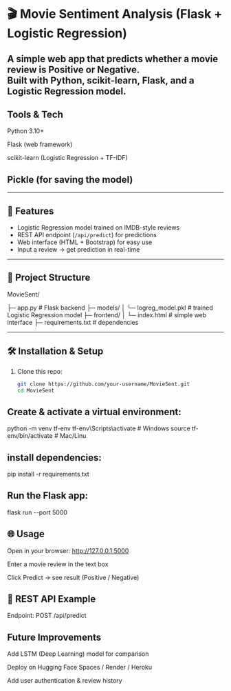 # 🎬 Movie Sentiment Analysis (Flask + Logistic Regression)

A simple web app that predicts whether a movie review is **Positive** or **Negative**.  
Built with **Python, scikit-learn, Flask**, and a **Logistic Regression** model.
---
##  Tools & Tech

Python 3.10+

Flask (web framework)

scikit-learn (Logistic Regression + TF-IDF)

Pickle (for saving the model)
---
---

## 🚀 Features
- Logistic Regression model trained on IMDB-style reviews  
- REST API endpoint (`/api/predict`) for predictions  
- Web interface (HTML + Bootstrap) for easy use  
- Input a review → get prediction in real-time  

---

## 📂 Project Structure
MovieSent/

├─ app.py # Flask backend
├─ models/
│ └─ logreg_model.pkl # trained Logistic Regression model
├─ frontend/
│ └─ index.html # simple web interface
├─ requirements.txt # dependencies


---

## 🛠️ Installation & Setup

1. Clone this repo:
   ```bash
   git clone https://github.com/your-username/MovieSent.git
   cd MovieSent
   
## Create & activate a virtual environment:

python -m venv tf-env
tf-env\Scripts\activate     # Windows
source tf-env/bin/activate  # Mac/Linu

## install dependencies:

pip install -r requirements.txt


## Run the Flask app:

flask run --port 5000

## 🌐 Usage

Open in your browser: http://127.0.0.1:5000

Enter a movie review in the text box

Click Predict → see result (Positive / Negative)

## 📡 REST API Example

Endpoint:
POST /api/predict

## Future Improvements

Add LSTM (Deep Learning) model for comparison

Deploy on Hugging Face Spaces / Render / Heroku

Add user authentication & review history
